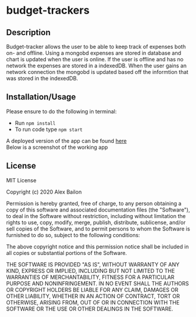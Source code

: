 # budget-trackers
 
## Description

Budget-tracker allows the user to be able to keep track of expenses both on- and offline. Using a mongobd expenses are stored in database and chart is updated when the user is online. If the user is offline and has no network the expenses are stored in a indexedDB. When the user gains an network connection the mongobd is updated based off the informtion that was stored in the indexedDB.

## Installation/Usage

Please ensure to do the following in terminal: 

* Run `npm install`
* To run code type `npm start`

A deployed version of the app can be found [here](https://vast-chamber-38546.herokuapp.com/)  
Below is a screenshot of the working app  


## License
MIT License

Copyright (c) 2020 Alex Bailon

Permission is hereby granted, free of charge, to any person obtaining a copy of this software and associated documentation files (the "Software"), to deal in the Software without restriction, including without limitation the rights to use, copy, modify, merge, publish, distribute, sublicense, and/or sell copies of the Software, and to permit persons to whom the Software is furnished to do so, subject to the following conditions:

The above copyright notice and this permission notice shall be included in all copies or substantial portions of the Software.

THE SOFTWARE IS PROVIDED "AS IS", WITHOUT WARRANTY OF ANY KIND, EXPRESS OR IMPLIED, INCLUDING BUT NOT LIMITED TO THE WARRANTIES OF MERCHANTABILITY, FITNESS FOR A PARTICULAR PURPOSE AND NONINFRINGEMENT. IN NO EVENT SHALL THE AUTHORS OR COPYRIGHT HOLDERS BE LIABLE FOR ANY CLAIM, DAMAGES OR OTHER LIABILITY, WHETHER IN AN ACTION OF CONTRACT, TORT OR OTHERWISE, ARISING FROM, OUT OF OR IN CONNECTION WITH THE SOFTWARE OR THE USE OR OTHER DEALINGS IN THE SOFTWARE.

